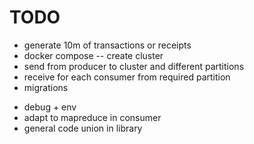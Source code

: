 # TODO
+ generate 10m of transactions or receipts
+ docker compose -- create cluster
+ send from producer to cluster and different partitions
+ receive for each consumer from required partition
+ migrations
* debug + env
* adapt to mapreduce in consumer
* general code union in library